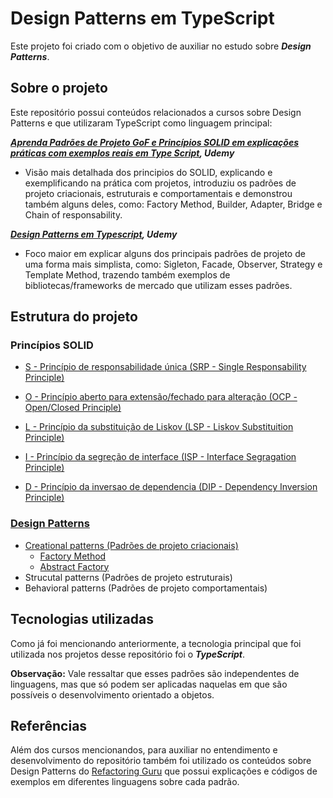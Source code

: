 # Design Patterns em TypeScript

Este projeto foi criado com o objetivo de auxiliar no estudo sobre ***Design Patterns***.

## Sobre o projeto

Este repositório possui conteúdos relacionados a cursos sobre Design Patterns e que utilizaram TypeScript como linguagem principal:

***[Aprenda Padrões de Projeto GoF e Princípios SOLID em explicações práticas com exemplos reais em Type Script](), Udemy***

* Visão mais detalhada dos principios do SOLID, explicando e exemplificando na prática com projetos, introduziu os padrões de projeto criacionais, estruturais e comportamentais e demonstrou também alguns deles, como: Factory Method, Builder, Adapter, Bridge e Chain of responsability.

***[Design Patterns em Typescript](https://www.udemy.com/share/105WcO3@L71Eqkijemys4DA54zQO4SRh2NJU1vjLgaii-UZygTEntaOX65aIxC6pKV5CJqxV/), Udemy***

* Foco maior em explicar alguns dos principais padrões de projeto de uma forma mais simplista, como: Sigleton, Facade, Observer, Strategy e Template Method, trazendo também exemplos de bibliotecas/frameworks de mercado que utilizam esses padrões.

## Estrutura do projeto

### Princípios SOLID

* [S - Princípio de responsabilidade única (SRP - Single Responsability Principle)](https://github.com/KailanySousa/design-patterns-typescript/tree/main/solid-principle/00-S-RP)

* [O - Princípio aberto para extensão/fechado para alteração (OCP - Open/Closed Principle)](https://github.com/KailanySousa/design-patterns-typescript/tree/main/solid-principle/01-O-CP)

* [L - Princípio da substituição de Liskov (LSP - Liskov Substituition Principle)](https://github.com/KailanySousa/design-patterns-typescript/tree/main/solid-principle/02-L-SP)

* [I - Princípio da segreção de interface (ISP - Interface Segragation Principle)](https://github.com/KailanySousa/design-patterns-typescript/tree/main/solid-principle/03-I-SP)

* [D - Princípio da inversao de dependencia (DIP - Dependency Inversion Principle)](https://github.com/KailanySousa/design-patterns-typescript/tree/main/solid-principle/04-D-IP)

### [Design Patterns](https://github.com/KailanySousa/design-patterns-typescript/tree/main/design-patterns)

* [Creational patterns (Padrões de projeto criacionais)](https://github.com/KailanySousa/design-patterns-typescript/tree/main/design-patterns/creational)
    * [Factory Method](https://github.com/KailanySousa/design-patterns-typescript/tree/main/design-patterns/creational/factory-method)
    * [Abstract Factory](https://github.com/KailanySousa/design-patterns-typescript/tree/main/design-patterns/creational/abstract-factory)
* Strucutal patterns (Padrões de projeto estruturais)
* Behavioral patterns (Padrões de projeto comportamentais)

## Tecnologias utilizadas

Como já foi mencionando anteriormente, a tecnologia principal que foi utilizada nos projetos desse repositório foi o ***TypeScript***.

**Observação:** Vale ressaltar que esses padrões são independentes de linguagens, mas que só podem ser aplicadas naquelas em que são possíveis o desenvolvimento orientado a objetos.

## Referências

Além dos cursos mencionandos, para auxiliar no entendimento e desenvolvimento do repositório também foi utilizado os conteúdos sobre Design Patterns do [Refactoring Guru](https://refactoring.guru/design-patterns) que possui explicações e códigos de exemplos em diferentes linguagens sobre cada padrão. 